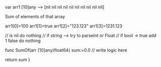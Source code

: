 
var arr1 [10]any --> [nil nil nil nil nil nil nil nil nil nil]

Sum of elements of that array 

arr1[0]=100
arr1[1]=true
arr1[2]="123.123"
arr1[3]=1231.123

// is nil do nothing
// if string --> try to parseInt or Float
// if bool -> true add 1 false do nothing

func SumOf(arr [10]any)float64{
sum:=0.0
// write logic here


return sum
}
